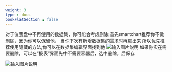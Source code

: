 ```yaml
---
weight: 3
type : docs
bookFlatSection : false
---
```


对于仪表盘中不再使用的数据集，你可能会考虑删除
首先smartchart推荐你不做删除，因为你可以保留他， 当你下次有新增数据集的需求时再拿出来
所以优先推荐使用隐藏的方法,你可以在数据集编辑界面找到他
![输入图片说明](https://images.gitee.com/uploads/images/2022/0731/204219_407d1b14_5500438.png "屏幕截图.png")
如果你实在需要删除，可以在“报表”界面先中不需要容器后，选中删除，后保存

![输入图片说明](https://images.gitee.com/uploads/images/2021/0702/085254_1a4d0ead_5500438.png "屏幕截图.png")